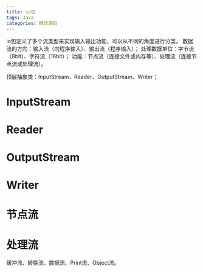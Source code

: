 ```yaml
---
title: io包
tags: Java
categories: 精读源码
---
```


io包定义了多个流类型来实现输入输出功能，可以从不同的角度进行分类。
数据流的方向：输入流（向程序输入）、输出流（程序输入）；
处理数据单位：字节流（8bit）、字符流（16bit）；
功能：节点流（连接文件或内存等）、处理流（连接节点流或处理流）。
<!-- more -->
顶层抽象类：InputStream、Reader、OutputStream、Writer；
# InputStream

# Reader

# OutputStream

# Writer

# 节点流

# 处理流
缓冲流、转换流、数据流、Print流、Object流。

